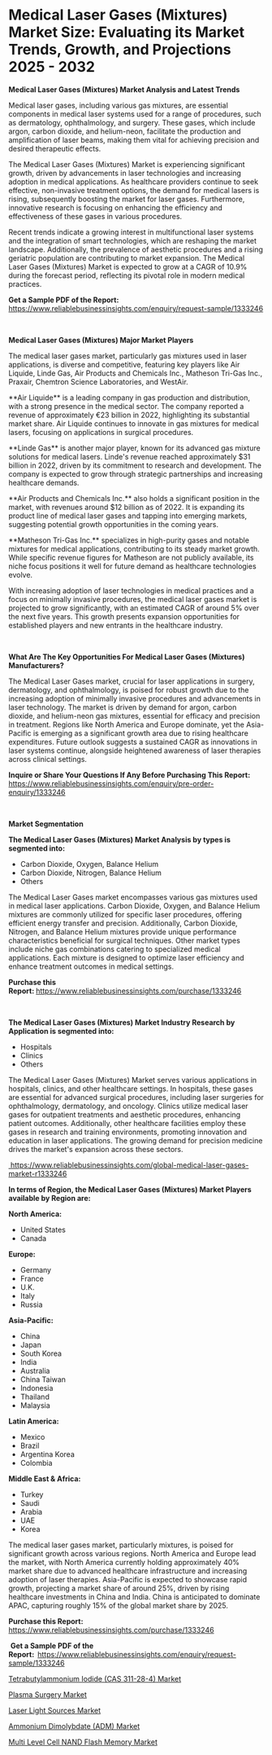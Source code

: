 <p><h1>Medical Laser Gases (Mixtures) Market Size: Evaluating its Market Trends, Growth, and Projections 2025 - 2032</h1></p><p><strong>Medical Laser Gases (Mixtures) Market Analysis and Latest Trends</strong></p>
<p><p>Medical laser gases, including various gas mixtures, are essential components in medical laser systems used for a range of procedures, such as dermatology, ophthalmology, and surgery. These gases, which include argon, carbon dioxide, and helium-neon, facilitate the production and amplification of laser beams, making them vital for achieving precision and desired therapeutic effects.</p><p>The Medical Laser Gases (Mixtures) Market is experiencing significant growth, driven by advancements in laser technologies and increasing adoption in medical applications. As healthcare providers continue to seek effective, non-invasive treatment options, the demand for medical lasers is rising, subsequently boosting the market for laser gases. Furthermore, innovative research is focusing on enhancing the efficiency and effectiveness of these gases in various procedures.</p><p>Recent trends indicate a growing interest in multifunctional laser systems and the integration of smart technologies, which are reshaping the market landscape. Additionally, the prevalence of aesthetic procedures and a rising geriatric population are contributing to market expansion. The Medical Laser Gases (Mixtures) Market is expected to grow at a CAGR of 10.9% during the forecast period, reflecting its pivotal role in modern medical practices.</p></p>
<p><strong>Get a Sample PDF of the Report:&nbsp;</strong> <a href="https://www.reliablebusinessinsights.com/enquiry/request-sample/1333246?utm_campaign=1138&utm_medium=2&utm_source=Github&utm_content=ia&utm_term=02022025&utm_id=medical-laser-gases-mixtures">https://www.reliablebusinessinsights.com/enquiry/request-sample/1333246</a></p>
<p>&nbsp;</p>
<p><strong>Medical Laser Gases (Mixtures) Major Market Players</strong></p>
<p><p>The medical laser gases market, particularly gas mixtures used in laser applications, is diverse and competitive, featuring key players like Air Liquide, Linde Gas, Air Products and Chemicals Inc., Matheson Tri-Gas Inc., Praxair, Chemtron Science Laboratories, and WestAir.</p><p>**Air Liquide** is a leading company in gas production and distribution, with a strong presence in the medical sector. The company reported a revenue of approximately €23 billion in 2022, highlighting its substantial market share. Air Liquide continues to innovate in gas mixtures for medical lasers, focusing on applications in surgical procedures.</p><p>**Linde Gas** is another major player, known for its advanced gas mixture solutions for medical lasers. Linde's revenue reached approximately $31 billion in 2022, driven by its commitment to research and development. The company is expected to grow through strategic partnerships and increasing healthcare demands.</p><p>**Air Products and Chemicals Inc.** also holds a significant position in the market, with revenues around $12 billion as of 2022. It is expanding its product line of medical laser gases and tapping into emerging markets, suggesting potential growth opportunities in the coming years.</p><p>**Matheson Tri-Gas Inc.** specializes in high-purity gases and notable mixtures for medical applications, contributing to its steady market growth. While specific revenue figures for Matheson are not publicly available, its niche focus positions it well for future demand as healthcare technologies evolve.</p><p>With increasing adoption of laser technologies in medical practices and a focus on minimally invasive procedures, the medical laser gases market is projected to grow significantly, with an estimated CAGR of around 5% over the next five years. This growth presents expansion opportunities for established players and new entrants in the healthcare industry.</p></p>
<p>&nbsp;</p>
<p><strong>What Are The Key Opportunities For Medical Laser Gases (Mixtures) Manufacturers?</strong></p>
<p><p>The Medical Laser Gases market, crucial for laser applications in surgery, dermatology, and ophthalmology, is poised for robust growth due to the increasing adoption of minimally invasive procedures and advancements in laser technology. The market is driven by demand for argon, carbon dioxide, and helium-neon gas mixtures, essential for efficacy and precision in treatment. Regions like North America and Europe dominate, yet the Asia-Pacific is emerging as a significant growth area due to rising healthcare expenditures. Future outlook suggests a sustained CAGR as innovations in laser systems continue, alongside heightened awareness of laser therapies across clinical settings.</p></p>
<p><strong>Inquire or Share Your Questions If Any Before Purchasing This Report:</strong> <a href="https://www.reliablebusinessinsights.com/enquiry/pre-order-enquiry/1333246?utm_campaign=1138&utm_medium=2&utm_source=Github&utm_content=ia&utm_term=02022025&utm_id=medical-laser-gases-mixtures">https://www.reliablebusinessinsights.com/enquiry/pre-order-enquiry/1333246</a></p>
<p>&nbsp;</p>
<p><strong>Market Segmentation</strong></p>
<p><strong>The Medical Laser Gases (Mixtures) Market Analysis by types is segmented into:</strong></p>
<p><ul><li>Carbon Dioxide, Oxygen, Balance Helium</li><li>Carbon Dioxide, Nitrogen, Balance Helium</li><li>Others</li></ul></p>
<p><p>The Medical Laser Gases market encompasses various gas mixtures used in medical laser applications. Carbon Dioxide, Oxygen, and Balance Helium mixtures are commonly utilized for specific laser procedures, offering efficient energy transfer and precision. Additionally, Carbon Dioxide, Nitrogen, and Balance Helium mixtures provide unique performance characteristics beneficial for surgical techniques. Other market types include niche gas combinations catering to specialized medical applications. Each mixture is designed to optimize laser efficiency and enhance treatment outcomes in medical settings.</p></p>
<p><strong>Purchase this Report:&nbsp;</strong><a href="https://www.reliablebusinessinsights.com/purchase/1333246?utm_campaign=1138&utm_medium=2&utm_source=Github&utm_content=ia&utm_term=02022025&utm_id=medical-laser-gases-mixtures">https://www.reliablebusinessinsights.com/purchase/1333246</a></p>
<p>&nbsp;</p>
<p><strong>The Medical Laser Gases (Mixtures) Market Industry Research by Application is segmented into:</strong></p>
<p><ul><li>Hospitals</li><li>Clinics</li><li>Others</li></ul></p>
<p><p>The Medical Laser Gases (Mixtures) Market serves various applications in hospitals, clinics, and other healthcare settings. In hospitals, these gases are essential for advanced surgical procedures, including laser surgeries for ophthalmology, dermatology, and oncology. Clinics utilize medical laser gases for outpatient treatments and aesthetic procedures, enhancing patient outcomes. Additionally, other healthcare facilities employ these gases in research and training environments, promoting innovation and education in laser applications. The growing demand for precision medicine drives the market's expansion across these sectors.</p></p>
<p><a href="https://www.reliablebusinessinsights.com/global-medical-laser-gases-market-r1333246?utm_campaign=1138&utm_medium=2&utm_source=Github&utm_content=ia&utm_term=02022025&utm_id=medical-laser-gases-mixtures">&nbsp;https://www.reliablebusinessinsights.com/global-medical-laser-gases-market-r1333246</a></p>
<p><strong>In terms of Region, the Medical Laser Gases (Mixtures) Market Players available by Region are:</strong></p>
<p>
    <p> <strong> North America: </strong>
        <ul>
            <li>United States</li>
            <li>Canada</li>
        </ul>
        </p> 
    <p> <strong> Europe: </strong>
        <ul>
            <li>Germany</li>
            <li>France</li>
            <li>U.K.</li>
            <li>Italy</li>
            <li>Russia</li>
        </ul>
        </p> 
    <p> <strong> Asia-Pacific: </strong>
        <ul>
            <li>China</li>
            <li>Japan</li>
            <li>South Korea</li>
            <li>India</li>
            <li>Australia</li>
            <li>China Taiwan</li>
            <li>Indonesia</li>
            <li>Thailand</li>
            <li>Malaysia</li>
        </ul>
        </p> 
    <p> <strong> Latin America: </strong>
        <ul>
            <li>Mexico</li>
            <li>Brazil</li>
            <li>Argentina Korea</li>
            <li>Colombia</li>
        </ul>
        </p> 
    <p> <strong> Middle East & Africa: </strong>
        <ul>
            <li>Turkey</li>
            <li>Saudi</li>
            <li>Arabia</li>
            <li>UAE</li>
            <li>Korea</li>
        </ul>
    </p>
    </p>
<p><p>The medical laser gases market, particularly mixtures, is poised for significant growth across various regions. North America and Europe lead the market, with North America currently holding approximately 40% market share due to advanced healthcare infrastructure and increasing adoption of laser therapies. Asia-Pacific is expected to showcase rapid growth, projecting a market share of around 25%, driven by rising healthcare investments in China and India. China is anticipated to dominate APAC, capturing roughly 15% of the global market share by 2025.</p></p>
<p><strong>Purchase this Report: </strong><a href="https://www.reliablebusinessinsights.com/purchase/1333246?utm_campaign=1138&utm_medium=2&utm_source=Github&utm_content=ia&utm_term=02022025&utm_id=medical-laser-gases-mixtures">https://www.reliablebusinessinsights.com/purchase/1333246</a></p>
<p>&nbsp;<strong>Get a Sample PDF of the Report:&nbsp;&nbsp;</strong><a href="https://www.reliablebusinessinsights.com/enquiry/request-sample/1333246?utm_campaign=1138&utm_medium=2&utm_source=Github&utm_content=ia&utm_term=02022025&utm_id=medical-laser-gases-mixtures">https://www.reliablebusinessinsights.com/enquiry/request-sample/1333246</a></p>
<p><strong></strong></p>
<p><p><a href="https://github.com/rashkaeduzor/Market-Research-Report-List-1/blob/main/tetrabutylammonium-iodide-cas-311-28-4-market.md?utm_campaign=1138&utm_medium=2&utm_source=Github&utm_content=ia&utm_term=02022025&utm_id=medical-laser-gases-mixtures">Tetrabutylammonium Iodide (CAS 311-28-4) Market</a></p><p><a href="https://www.linkedin.com/pulse/complete-swot-analysis-plasma-surgery-market-industry-5daee?utm_campaign=1138&utm_medium=2&utm_source=Github&utm_content=ia&utm_term=02022025&utm_id=medical-laser-gases-mixtures">Plasma Surgery Market</a></p><p><a href="https://www.linkedin.com/pulse/how-84-growth-laser-light-sources-market-shaped-major-drivers-v8xbe?utm_campaign=1138&utm_medium=2&utm_source=Github&utm_content=ia&utm_term=02022025&utm_id=medical-laser-gases-mixtures">Laser Light Sources Market</a></p><p><a href="https://github.com/abedlagagica4/Market-Research-Report-List-1/blob/main/ammonium-dimolybdate-adm-market.md?utm_campaign=1138&utm_medium=2&utm_source=Github&utm_content=ia&utm_term=02022025&utm_id=medical-laser-gases-mixtures">Ammonium Dimolybdate (ADM) Market</a></p><p><a href="https://www.linkedin.com/pulse/detailed-examination-multi-level-cell-nand-flash-memory-iwo2e?utm_campaign=1138&utm_medium=2&utm_source=Github&utm_content=ia&utm_term=02022025&utm_id=medical-laser-gases-mixtures">Multi Level Cell NAND Flash Memory Market</a></p></p>